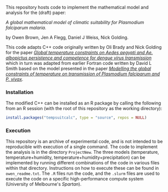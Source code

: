 This repository hosts code to implement the mathematical model and analysis for the (draft) paper:

*A global mathematical model of climatic suitability for Plasmodium falciparum malaria.*

by Owen Brown, Jen A Flegg, Daniel J Weiss, Nick Golding.

This code adapts C++ code originally written by Oli Brady and Nick Golding for the paper [*Global temperature constraints on Aedes aegypti and Ae. albopictus persistence and competence for dengue virus transmission*](https://doi.org/10.1186/1756-3305-7-338) which in turn was adapted from earlier Fortran code written by David L Smith based on the model presented in the paper [*Modelling the global constraints of temperature on transmission of Plasmodium falciparum and P. vivax*](https://doi.org/10.1186/1756-3305-4-92).

### Installation

The modified C++ can be installed as an R package by calling the following from an R session (with the root of this repository as the working directory):
```r
install.packages("tempsuitcalc", type = "source", repos = NULL)
```

### Execution

This repository is an archive of experimental code, and is not intended to be reproducible with execution of a single command. The code to implement the analysis is in the directory `ProjectNew`. The three models (temperature, temperature+humidity, temperature+humidity+precipitation) can be implemented by running different combinations of the code in various files within that directory. Instructions on how to execute these can be found in `owen_readme.txt`. The `.R` files run the code, and the `.slurm` files are used to execute the code on a specific high-performance compute system (University of Melbourne's *Spartan*).

